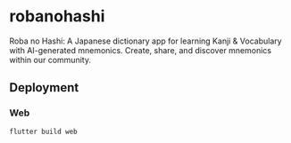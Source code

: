 # robanohashi

Roba no Hashi: A Japanese dictionary app for learning Kanji & Vocabulary with AI-generated mnemonics. Create, share, and discover mnemonics within our community.

## Deployment

### Web
```
flutter build web
```


